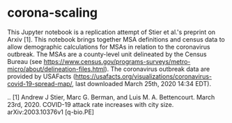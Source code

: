 # corona-scaling
 
This Jupyter notebook is a replication attempt of Stier et al.'s preprint on Arxiv [1]. This notebook brings together MSA definitions and census data to allow demographic calculations for MSAs in relation to the coronavirus outbreak. The MSAs are a county-level unit delineated by the Census Bureau (see https://www.census.gov/programs-surveys/metro-micro/about/delineation-files.html). The coronavirus outbreak data are provided by USAFacts (https://usafacts.org/visualizations/coronavirus-covid-19-spread-map/, last downloaded March 25th, 2020 14:34 EDT).

.. [1] Andrew J Stier, Marc G. Berman, and Luis M. A. Bettencourt. March 23rd, 2020. COVID-19 attack rate increases with city size. arXiv:2003.10376v1 [q-bio.PE]
